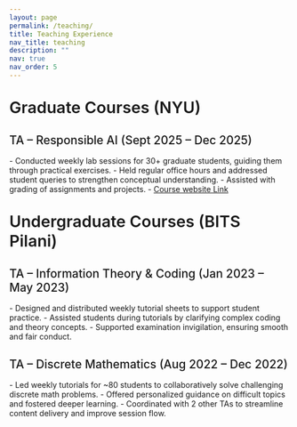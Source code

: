 ```yaml
---
layout: page
permalink: /teaching/
title: Teaching Experience
nav_title: teaching
description: ""
nav: true
nav_order: 5
---
```



<h2 style="font-size: 1.8rem; font-weight: 600; color: var(--global-theme-color); margin-top: 2rem; margin-bottom: 1.5rem;">Graduate Courses (NYU)</h2>

<h3 style="font-size: 1.3rem; font-weight: 500; margin-bottom: 1rem;">TA – Responsible AI (Sept 2025 – Dec 2025)</h3>
- Conducted weekly lab sessions for 30+ graduate students, guiding them through practical exercises.
- Held regular office hours and addressed student queries to strengthen conceptual understanding.
- Assisted with grading of assignments and projects.
- <a href="https://dataresponsibly.github.io/rds25/" target="_blank">Course website Link</a>

<h2 style="font-size: 1.8rem; font-weight: 600; color: var(--global-theme-color); margin-top: 2rem; margin-bottom: 1.5rem;">Undergraduate Courses (BITS Pilani)</h2>

<h3 style="font-size: 1.3rem; font-weight: 500; margin-bottom: 1rem;">TA – Information Theory & Coding (Jan 2023 – May 2023)</h3>
- Designed and distributed weekly tutorial sheets to support student practice.
- Assisted students during tutorials by clarifying complex coding and theory concepts.
- Supported examination invigilation, ensuring smooth and fair conduct.

<h3 style="font-size: 1.3rem; font-weight: 500; margin-bottom: 1rem;">TA – Discrete Mathematics (Aug 2022 – Dec 2022)</h3>
- Led weekly tutorials for ~80 students to collaboratively solve challenging discrete math problems.
- Offered personalized guidance on difficult topics and fostered deeper learning.
- Coordinated with 2 other TAs to streamline content delivery and improve session flow.
